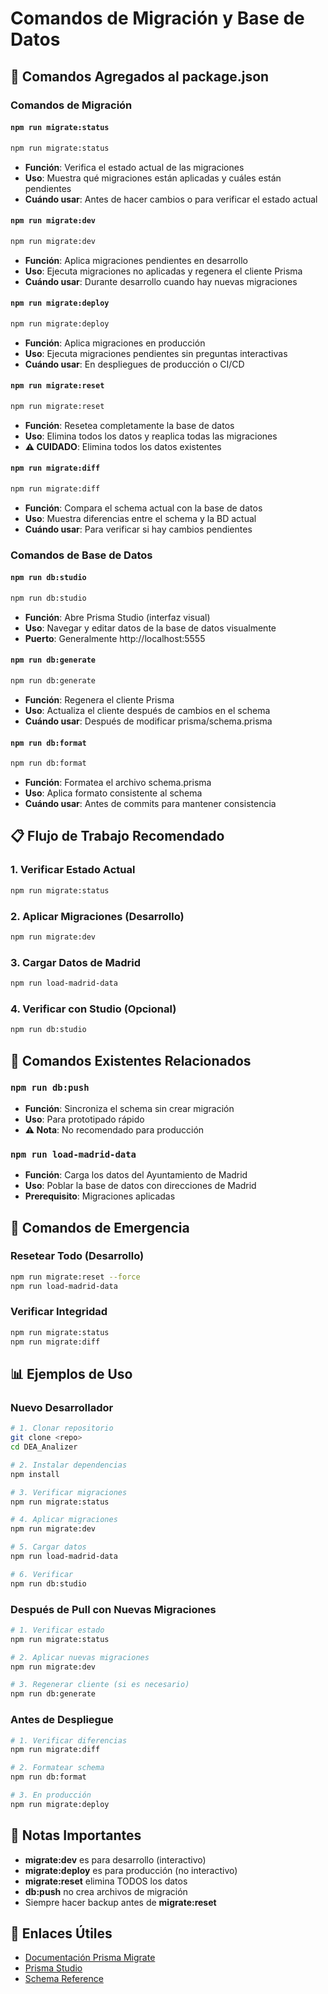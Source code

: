 # Comandos de Migración y Base de Datos

## 🚀 Comandos Agregados al package.json

### Comandos de Migración

#### `npm run migrate:status`
```bash
npm run migrate:status
```
- **Función**: Verifica el estado actual de las migraciones
- **Uso**: Muestra qué migraciones están aplicadas y cuáles están pendientes
- **Cuándo usar**: Antes de hacer cambios o para verificar el estado actual

#### `npm run migrate:dev`
```bash
npm run migrate:dev
```
- **Función**: Aplica migraciones pendientes en desarrollo
- **Uso**: Ejecuta migraciones no aplicadas y regenera el cliente Prisma
- **Cuándo usar**: Durante desarrollo cuando hay nuevas migraciones

#### `npm run migrate:deploy`
```bash
npm run migrate:deploy
```
- **Función**: Aplica migraciones en producción
- **Uso**: Ejecuta migraciones pendientes sin preguntas interactivas
- **Cuándo usar**: En despliegues de producción o CI/CD

#### `npm run migrate:reset`
```bash
npm run migrate:reset
```
- **Función**: Resetea completamente la base de datos
- **Uso**: Elimina todos los datos y reaplica todas las migraciones
- **⚠️ CUIDADO**: Elimina todos los datos existentes

#### `npm run migrate:diff`
```bash
npm run migrate:diff
```
- **Función**: Compara el schema actual con la base de datos
- **Uso**: Muestra diferencias entre el schema y la BD actual
- **Cuándo usar**: Para verificar si hay cambios pendientes

### Comandos de Base de Datos

#### `npm run db:studio`
```bash
npm run db:studio
```
- **Función**: Abre Prisma Studio (interfaz visual)
- **Uso**: Navegar y editar datos de la base de datos visualmente
- **Puerto**: Generalmente http://localhost:5555

#### `npm run db:generate`
```bash
npm run db:generate
```
- **Función**: Regenera el cliente Prisma
- **Uso**: Actualiza el cliente después de cambios en el schema
- **Cuándo usar**: Después de modificar prisma/schema.prisma

#### `npm run db:format`
```bash
npm run db:format
```
- **Función**: Formatea el archivo schema.prisma
- **Uso**: Aplica formato consistente al schema
- **Cuándo usar**: Antes de commits para mantener consistencia

## 📋 Flujo de Trabajo Recomendado

### 1. Verificar Estado Actual
```bash
npm run migrate:status
```

### 2. Aplicar Migraciones (Desarrollo)
```bash
npm run migrate:dev
```

### 3. Cargar Datos de Madrid
```bash
npm run load-madrid-data
```

### 4. Verificar con Studio (Opcional)
```bash
npm run db:studio
```

## 🔧 Comandos Existentes Relacionados

### `npm run db:push`
- **Función**: Sincroniza el schema sin crear migración
- **Uso**: Para prototipado rápido
- **⚠️ Nota**: No recomendado para producción

### `npm run load-madrid-data`
- **Función**: Carga los datos del Ayuntamiento de Madrid
- **Uso**: Poblar la base de datos con direcciones de Madrid
- **Prerequisito**: Migraciones aplicadas

## 🚨 Comandos de Emergencia

### Resetear Todo (Desarrollo)
```bash
npm run migrate:reset --force
npm run load-madrid-data
```

### Verificar Integridad
```bash
npm run migrate:status
npm run migrate:diff
```

## 📊 Ejemplos de Uso

### Nuevo Desarrollador
```bash
# 1. Clonar repositorio
git clone <repo>
cd DEA_Analizer

# 2. Instalar dependencias
npm install

# 3. Verificar migraciones
npm run migrate:status

# 4. Aplicar migraciones
npm run migrate:dev

# 5. Cargar datos
npm run load-madrid-data

# 6. Verificar
npm run db:studio
```

### Después de Pull con Nuevas Migraciones
```bash
# 1. Verificar estado
npm run migrate:status

# 2. Aplicar nuevas migraciones
npm run migrate:dev

# 3. Regenerar cliente (si es necesario)
npm run db:generate
```

### Antes de Despliegue
```bash
# 1. Verificar diferencias
npm run migrate:diff

# 2. Formatear schema
npm run db:format

# 3. En producción
npm run migrate:deploy
```

## 🎯 Notas Importantes

- **migrate:dev** es para desarrollo (interactivo)
- **migrate:deploy** es para producción (no interactivo)
- **migrate:reset** elimina TODOS los datos
- **db:push** no crea archivos de migración
- Siempre hacer backup antes de **migrate:reset**

## 🔗 Enlaces Útiles

- [Documentación Prisma Migrate](https://www.prisma.io/docs/concepts/components/prisma-migrate)
- [Prisma Studio](https://www.prisma.io/docs/concepts/components/prisma-studio)
- [Schema Reference](https://www.prisma.io/docs/reference/api-reference/prisma-schema-reference)
